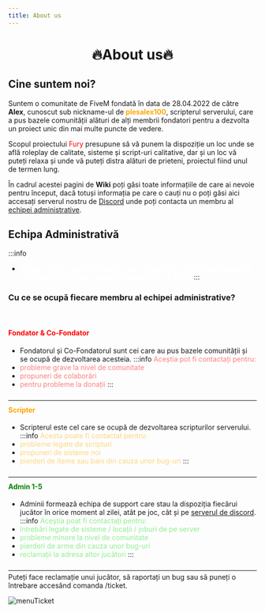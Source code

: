 ```yaml
---
title: About us
---
```



# <center><span class="title-font">:fire:About us:fire:</span></center>

## <span class="header-font">Cine suntem noi?</span>

Suntem o comunitate de FiveM fondată în data de 28.04.2022 de către **Alex**, cunoscut sub nickname-ul de <span style="color:orange">**plesalex100**</span>, scripterul serverului, care a pus bazele comunității alături de alți membrii fondatori pentru a dezvolta un proiect unic din mai multe puncte de vedere.

Scopul proiectului <span style="color:red">Fury</span> presupune să vă punem la dispoziție un loc unde se află roleplay de calitate, sisteme și script-uri calitative, dar și un loc vă puteți relaxa și unde vă puteți distra alături de prieteni, proiectul fiind unul de termen lung.

În cadrul acestei pagini de **Wiki** poți găsi toate informațiile de care ai nevoie pentru început, dacă totuși informația pe care o cauți nu o poți găsi aici accesați serverul nostru de [Discord](https://discord.com/invite/furyro) unde poți contacta un membru al [echipei administrative](#echipa-administrativa).

## <span class="header-font">Echipa Administrativă</span>

:::info
- **<span style="color:white">Echipa noastră administrativă este alcătuită din oameni bine pregătiți pentru orice întrebare sau problemă puteți să aveți.</span>**
:::

### Cu ce se ocupă fiecare membru al echipei administrative?

<br/>

#### <span style="color:red">Fondator & Co-Fondator</span>
- Fondatorul și Co-Fondatorul sunt cei care au pus bazele comunității și se ocupă de dezvoltarea acesteia.
:::info <span style="color:#FF7F7F">Aceștia pot fi contactați pentru:</span>
- <span style="color:#FF7F7F">probleme grave la nivel de comunitate</span>
- <span style="color:#FF7F7F">propuneri de colaborări</span>
- <span style="color:#FF7F7F">pentru probleme la donații</span>
:::

<hr style="transform: translateY(10px)"/>

#### <span style="color:orange">Scripter</span>
- Scripterul este cel care se ocupă de dezvoltarea scripturilor serverului.
:::info <span style="color:#FFD580">Acesta poate fi contactat pentru:</span>
- <span style="color:#FFD580">probleme legate de scripturi</span>
- <span style="color:#FFD580">propuneri de sisteme noi</span>
- <span style="color:#FFD580">pierderi de iteme sau bani din cauza unor bug-uri</span>
:::

<hr style="transform: translateY(10px)"/>

#### <span style="color:green">Admin 1-5</span>
- Adminii formează echipa de support care stau la dispoziția fiecărui jucător în orice moment al zilei, atât pe joc, cât și pe [serverul de discord](https://discord.gg/furyro).
:::info <span style="color:#90EE90">Aceștia poat fi contactați pentru:</span>
- <span style="color:#90EE90">întrebări legate de sisteme / locații / joburi de pe server</span>
- <span style="color:#90EE90">probleme minore la nivel de comunitate</span>
- <span style="color:#90EE90">pierderi de arme din cauza unor bug-uri</span>
- <span style="color:#90EE90">reclamații la adresa altor jucători</span>
:::

<hr style="transform: translateY(10px)"/>

Puteți face reclamație unui jucător, să raportați un bug sau să puneți o întrebare accesând comanda /ticket.

![menuTicket](https://i.imgur.com/xbsLv2a.png)

